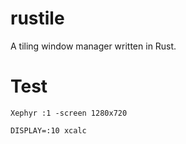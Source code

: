 # rustile
A tiling window manager written in Rust.

# Test

```
Xephyr :1 -screen 1280x720

DISPLAY=:10 xcalc
```